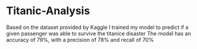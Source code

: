 # Titanic-Analysis
Based on the dataset provided by Kaggle I trained my model to predict if a given passenger was able to survive the titanice disaster
The model has an accuracy of 79%, with a precision of 78% and recall of 70%

